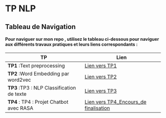 # TP NLP

## Tableau de Navigation
#### Pour naviguer sur mon repo , utilisez le tableau ci-dessous pour naviguer aux différents travaux pratiques et leurs liens correspondants :

| **TP**                                     | **Lien**                            |
|--------------------------------------- |---------------------------------|
|**TP1** :Text preprocessing                | [ Lien vers TP1](ImeneTP1.ipynb) |
| **TP2** :Word Embedding par word2vec       | [Lien vers TP2](imeneTP2/Imene_NLPtp2.ipynb) |
| **TP3** :TP3 : NLP Classification de texte | [Lien vers TP3](Tp3Imene.ipynb) |
| **TP4** : TP4 : Projet Chatbot avec RASA   | [Lien vers TP4_Encours_de finalisation](lien_vers_TP4) |


